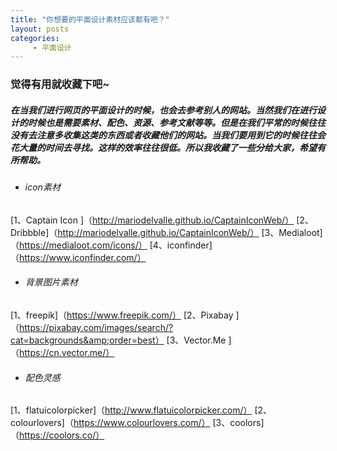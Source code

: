 ```yaml
---
title: "你想要的平面设计素材应该都有吧？"
layout: posts
categories:
     - 平面设计
---
```


### 觉得有用就收藏下吧~
##### 在当我们进行网页的平面设计的时候，也会去参考别人的网站。当然我们在进行设计的时候也是需要素材、配色、资源、参考文献等等。但是在我们平常的时候往往没有去注意多收集这类的东西或者收藏他们的网站。当我们要用到它的时候往往会花大量的时间去寻找。这样的效率往往很低。所以我收藏了一些分给大家，希望有所帮助。
- ###### icon素材
[1、Captain Icon ]（http://mariodelvalle.github.io/CaptainIconWeb/）
[2、Dribbble]（http://mariodelvalle.github.io/CaptainIconWeb/）
[3、Medialoot]（https://medialoot.com/icons/）
[4、iconfinder]（https://www.iconfinder.com/）

- ###### 背景图片素材
[1、freepik]（https://www.freepik.com/）
[2、Pixabay ]（https://pixabay.com/images/search/?cat=backgrounds&amp;order=best）
[3、Vector.Me ]（https://cn.vector.me/）

- ###### 配色灵感
[1、flatuicolorpicker]（http://www.flatuicolorpicker.com/）
[2、colourlovers]（https://www.colourlovers.com/）
[3、coolors]（https://coolors.co/）

